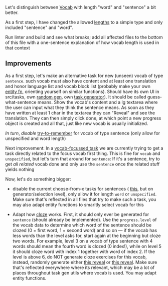 Let's distinguish between [Vocab](src/entities/vocab/vocab/VocabData.ts) with length "word" and "sentence" a bit better.

As a first step, I have changed the allowed [lengths](src/shared/Length.ts) to a simple type and only included "sentence" and "word".

Run linter and build and see what breaks; add all affected files to the bottom of this file with a one-sentence explanation of how vocab length is used in that context

## Improvements

As a first step, let's make an alternative task for new (unseen) vocab of type `sentence`. such vocab must also have content and at least one translation and honor language list and vocab block list (probably make your own [entity fn](src/entities/vocab/VocabRepoContract.ts), orienting yourself on similar functions). Should have its own UI in src/tasks, own [random gen](src/pages/queue/lesson-generator/utils), own [task generator](src/pages/queue/lesson-generator/task-generator)). It should be called guess-what-sentence means. Show the vocab's content and a lg textarea where the user can input what they think the sentence means. As soon as they have written at least 1 char in the textarea they can "Reveal" and see the translation. They can then simply click done, at which point a new progress object is created and all that, just like new vocab is usually initialized.

*In turn*, *disable* [try-to-remember](docs/reference/tasks/vocab-try-to-remember.md) for vocab of type sentence (only allow for unspecified and word length)

Next improvement: In a [vocab-focussed task](src/pages/queue/lesson-generator/utils/makeTaskWithFocusOnVocab.ts) we are currently trying to get a task directly related to the focus vocab first thing. This is fine for `vocab` and `unspecified`, but let's turn that around for `sentence`: If it's a sentence, try to get *all related* vocab done and only use the `sentence` once the related stuff yields nothing


Now, let's do something bigger:

- disable the current choose-from-x tasks for sentences ( [this](src/tasks/task-vocab-single-choice/TaskVocabChooseFromOptions.vue), but on generator/selection level), only allow it for length `word` or `unspecified`. Make sure that's reflected in all files that try to make such a task, you may also adapt entity functions to smarltly select vocab for this

- Adapt how [cloze](src/tasks/task-cloze-choice/TaskClozeChooseFromOptions.vue) works. First, it should only ever be generated for `sentence` (should already be implemented). Use the `progress.level` of the vocab data to determine which word of the sentence should be clozed (0 = first word, 1 = second word) and so on — if the vocab has less words than the level asks for, start again at the beginning but cloze two words. For example, level 3 on a vocab of type sentence with 4 words should mean the fourth word is clozed (0 index!), while on level 5 it should cloze word with index 1 together with word of index 2. If the level is above 6, do NOT generate cloze exercises for this vocab, instead, randomly generate either [this reveal](docs/reference/tasks/vocab-reveal-native-to-target.md) or [this reveal](docs/reference/tasks/vocab-reveal-target-to-native.md). Make sure that's reflected everywhere where its relevant, which may be a lot of places throughout task gen utils where vocab is used. You may adapt entity functions.
